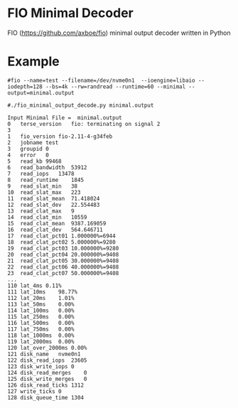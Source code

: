 FIO Minimal Decoder
===================

FIO (https://github.com/axboe/fio) minimal output decoder written in Python

Example 
=======

    #fio --name=test --filename=/dev/nvme0n1  --ioengine=libaio --iodepth=128 --bs=4k --rw=randread --runtime=60 --minimal --output=minimal.output

    #./fio_minimal_output_decode.py minimal.output
    
    Input Minimal File =  minimal.output
    0	terse_version	fio: terminating on signal 2
    3
    1	fio_version	fio-2.11-4-g34feb
    2	jobname	test
    3	groupid	0
    4	error	0
    5	read_kb	99468
    6	read_bandwidth	53912
    7	read_iops	13478
    8	read_runtime	1845
    9	read_slat_min	38
    10	read_slat_max	223
    11	read_slat_mean	71.418024
    12	read_slat_dev	22.554483
    13	read_clat_max	9
    14	read_clat_min	10559
    15	read_clat_mean	9387.169059
    16	read_clat_dev	564.646711
    17	read_clat_pct01	1.000000%=6944
    18	read_clat_pct02	5.000000%=9280
    19	read_clat_pct03	10.000000%=9280
    20	read_clat_pct04	20.000000%=9408
    21	read_clat_pct05	30.000000%=9408
    22	read_clat_pct06	40.000000%=9408
    23	read_clat_pct07	50.000000%=9408
    ...
    110	lat_4ms	0.11%
    111	lat_10ms	98.77%
    112	lat_20ms	1.01%
    113	lat_50ms	0.00%
    114	lat_100ms	0.00%
    115	lat_250ms	0.00%
    116	lat_500ms	0.00%
    117	lat_750ms	0.00%
    118	lat_1000ms	0.00%
    119	lat_2000ms	0.00%
    120	lat_over_2000ms	0.00%
    121	disk_name	nvme0n1
    122	disk_read_iops	23605
    123	disk_write_iops	0
    124	disk_read_merges	0
    125	disk_write_merges	0
    126	disk_read_ticks	1312
    127	write_ticks	0
    128	disk_queue_time	1304
